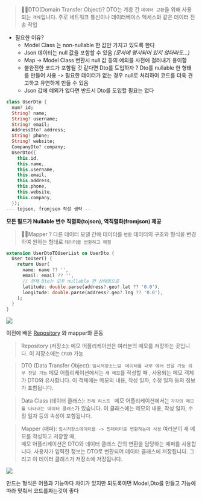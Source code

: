 >🙋🏻DTO(Domain Transfer Object)?
 DTO는 계층 간 `데이터 교환`을 위해 사용되는 `객체`입니다.
주로 네트워크 통신이나 데이터베이스 액세스와 같은 데이터 전송 작업
- 필요한 이유?
  - Model Class 는 non-nullable 한 값만 가지고 있도록 한다
  - Json 데이터는 null 값을 포함할 수 있음 
_(문서에 명시되어 있지 않더라도…)_
  - Map -> Model Class 변환시 null 값 등의 예외를 사전에 걸러내기 용이함
  - 불완전한 코드가 포함될 것 같다면 Dto를 도입하자
  ? Dto를 nullable 한 형태를 만들어 사용 ->
   필요한 데이터가 없는 경우 null로 처리하여 코드를 더욱 견고하고 유연하게 만들 수 있음
  - Json 값에 예외가 없다면 반드시 Dto를 도입할 필요는 없다
```dart
class UserDto {
  num? id;
  String? name;
  String? username;
  String? email;
  AddressDto? address;
  String? phone;
  String? website;
  CompanyDto? company;
  UserDto({
    this.id,
    this.name,
    this.username,
    this.email,
    this.address,
    this.phone,
    this.website,
    this.company,
  });
--- tojson, fromjson 작성 생략 --
```
**모든 필드가 Nullable 변수
직렬화(tojson), 역직렬화(fromjson) 제공**

>🙋🏻Mapper ?
다른 데이터 모델 간에 데이터를 `변환`
데이터의 구조와 형식을 변경하여 원하는 형태로 `데이터를 변환하고 매핑`
```dart
extension UserDtoTOUserList on UserDto {
  User toUser() {
    return User(
      name: name ?? '',
      email: email ?? '',
      // 현재 Dto는 모두 nullable 한 상태임으로
      latitude: double.parse(address?.geo?.lat ?? '0.0'),
      longitude: double.parse(address?.geo?.lng ?? '0.0'),
    );
  }
}

```
![](https://velog.velcdn.com/images/hee462/post/c1b44458-e2fa-4980-ab94-a2f932d82fb3/image.png)

이전에 배운 [Repository](https://velog.io/@hee462/DartRepository) 와 mapper와 혼동

>Repository (저장소):
메모 어플리케이션은 여러분의 메모를 저장하는 곳입니다. 
이 저장소에는 `CRUD` 가능


>DTO (Data Transfer Object): ` 임시저장소느낌 `
` 데이터를 내부 에서 전달 가능 외부 전달 가능`
메모 어플리케이션에서는 `새 메모`를 작성할 때 , 
사용되는 메모 객체가 DTO와 유사합니다.
이 객체에는 메모의 내용, 작성 일자, 수정 일자 등의 정보가 포함됩니다.

>Data Class (데이터 클래스):   `전체 리스트 `
메모 어플리케이션에서는 `각각의 메모를 나타내는 데이터 클래스`가 있습니다.
이 클래스에는 메모의 내용, 작성 일자, 수정 일자 등의 속성이 포함됩니다.

>Mapper (매퍼):  `임시저장소데이터를 -> 찐데이터로 변환하는데 사용`
여러분이 새 메모를 작성하고 저장할 때,  
메모 어플리케이션은 DTO와 데이터 클래스 간의 변환을 담당하는 매퍼를 사용합니다.
사용자가 입력한 정보는 DTO로 변환되어 데이터 클래스에 저장됩니다. 그리고 이 데이터 클래스가 저장소에 저장됩니다.

![](https://velog.velcdn.com/images/hee462/post/2d896e93-4fe7-4644-ace9-e020e2149ebd/image.png)

만드는 형식은 어플과 기능마다 차이가 있지만
되도록이면 Model,Dto를 만들고 기능에 따라 맞춰서 코드를짜는것이 좋다
